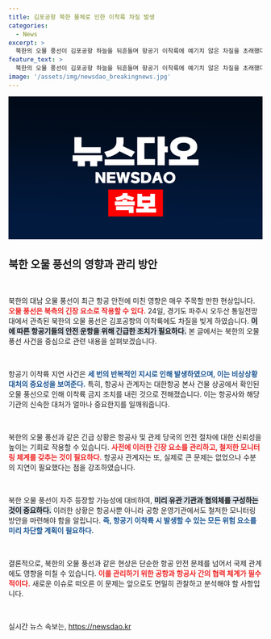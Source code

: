 ```yaml
---
title: 김포공항 북한 물체로 인한 이착륙 차질 발생
categories:
  - News
excerpt: >
  북한의 오물 풍선이 김포공항 하늘을 뒤흔들며 항공기 이착륙에 예기치 않은 차질을 초래했다! 북측 물체의 정체와 영향, 그리고 공항의 혼란 상황을 지금 확인하세요!
feature_text: >
  북한의 오물 풍선이 김포공항 하늘을 뒤흔들며 항공기 이착륙에 예기치 않은 차질을 초래했다! 북측 물체의 정체와 영향, 그리고 공항의 혼란 상황을 지금 확인하세요!
image: '/assets/img/newsdao_breakingnews.jpg'
---
```


<p><img src="/assets/img/newsdao_breakingnews.jpg" alt="cryptoinkorea 속보" /></p>

<h2 data-ke-size="size26">북한 오물 풍선의 영향과 관리 방안</h2>

<p data-ke-size="size16">&nbsp;</p>

<p>북한의 대남 오물 풍선이 최근 항공 안전에 미친 영향은 매우 주목할 만한 현상입니다. <b><span style="color: #ee2323;">오물 풍선은 북측의 긴장 요소로 작용할 수 있다.</span></b> 24일, 경기도 파주시 오두산 통일전망대에서 관측된 북한의 오물 풍선은 김포공항의 이착륙에도 차질을 빚게 하였습니다. <b><span style="background-color: #21538527;">이에 따른 항공기들의 안전 운항을 위해 긴급한 조치가 필요하다.</span></b> 본 글에서는 북한의 오물 풍선 사건을 중심으로 관련 내용을 살펴보겠습니다.</p>

<p data-ke-size="size16">&nbsp;</p>

<p>항공기 이착륙 지연 사건은 <b><span style="color: #1a5490;">세 번의 반복적인 지시로 인해 발생하였으며, 이는 비상상황 대처의 중요성을 보여준다.</span></b> 특히, 항공사 관계자는 대한항공 본사 건물 상공에서 확인된 오물 풍선으로 인해 이착륙 금지 조치를 내린 것으로 전해졌습니다. 이는 항공사와 해당 기관의 신속한 대처가 얼마나 중요한지를 일깨워줍니다.</p>

<p data-ke-size="size16">&nbsp;</p>

<p>북한의 오물 풍선과 같은 긴급 상황은 항공사 및 관제 당국의 안전 절차에 대한 신뢰성을 높이는 기회로 작용할 수 있습니다. <b><span style="color: #ee2323;">사전에 이러한 긴장 요소를 관리하고, 철저한 모니터링 체계를 갖추는 것이 필요하다.</span></b> 항공사 관계자는 또, 실제로 큰 문제는 없었으나 수분의 지연이 필요했다는 점을 강조하였습니다.</p>

<p data-ke-size="size16">&nbsp;</p>

<p>북한 오물 풍선이 자주 등장할 가능성에 대비하여, <b><span style="background-color: #21538527;">미리 유관 기관과 협의체를 구성하는 것이 중요하다.</span></b> 이러한 상황은 항공사뿐 아니라 공항 운영기관에서도 철저한 모니터링 방안을 마련해야 함을 알립니다. <b><span style="color: #1a5490;">즉, 항공기 이착륙 시 발생할 수 있는 모든 위험 요소를 미리 차단할 계획이 필요하다.</span></b></p>

<p data-ke-size="size16">&nbsp;</p>

<p>결론적으로, 북한의 오물 풍선과 같은 현상은 단순한 항공 안전 문제를 넘어서 국제 관계에도 영향을 미칠 수 있습니다. <b><span style="color: #ee2323;">이를 관리하기 위한 공항과 항공사 간의 협력 체계가 필수적이다.</span></b> 새로운 이슈로 떠오른 이 문제는 앞으로도 면밀히 관찰하고 분석해야 할 사항입니다.</p>

<p data-ke-size="size16">&nbsp;</p>
실시간 뉴스 속보는, <a href="https://newsdao.kr" rel="dofollow">https://newsdao.kr</a>


